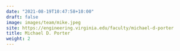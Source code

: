 ```yaml
---
date: "2021-08-19T10:47:58+10:00"
draft: false
image: images/team/mike.jpeg
site: https://engineering.virginia.edu/faculty/michael-d-porter
title: Michael D. Porter
weight: 2
---
```


